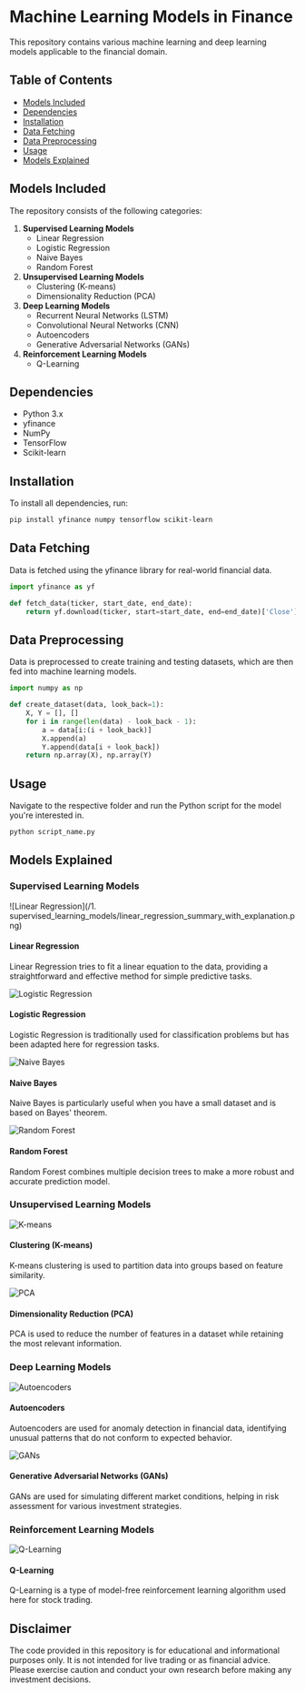 # Machine Learning Models in Finance

This repository contains various machine learning and deep learning models applicable to the financial domain.

## Table of Contents

- [Models Included](#models-included)
- [Dependencies](#dependencies)
- [Installation](#installation)
- [Data Fetching](#data-fetching)
- [Data Preprocessing](#data-preprocessing)
- [Usage](#usage)
- [Models Explained](#models-explained)

## Models Included

The repository consists of the following categories:

1. **Supervised Learning Models**
    - Linear Regression
    - Logistic Regression
    - Naive Bayes
    - Random Forest
2. **Unsupervised Learning Models**
    - Clustering (K-means)
    - Dimensionality Reduction (PCA)
3. **Deep Learning Models**
    - Recurrent Neural Networks (LSTM)
    - Convolutional Neural Networks (CNN)
    - Autoencoders
    - Generative Adversarial Networks (GANs)
4. **Reinforcement Learning Models**
    - Q-Learning

## Dependencies

- Python 3.x
- yfinance
- NumPy
- TensorFlow
- Scikit-learn

## Installation

To install all dependencies, run:

```bash
pip install yfinance numpy tensorflow scikit-learn
```

## Data Fetching
Data is fetched using the yfinance library for real-world financial data.

```python
import yfinance as yf

def fetch_data(ticker, start_date, end_date):
    return yf.download(ticker, start=start_date, end=end_date)['Close'].values
```

## Data Preprocessing

Data is preprocessed to create training and testing datasets, which are then fed into machine learning models.

```python
import numpy as np

def create_dataset(data, look_back=1):
    X, Y = [], []
    for i in range(len(data) - look_back - 1):
        a = data[i:(i + look_back)]
        X.append(a)
        Y.append(data[i + look_back])
    return np.array(X), np.array(Y)
```

## Usage

Navigate to the respective folder and run the Python script for the model you're interested in.

```bash
python script_name.py
```

## Models Explained

### Supervised Learning Models

![Linear Regression](/1. supervised_learning_models/linear_regression_summary_with_explanation.png)
#### Linear Regression
Linear Regression tries to fit a linear equation to the data, providing a straightforward and effective method for simple predictive tasks.

![Logistic Regression](./1.supervised_learning_models/logistic_regression_summary_with_explanation.png)
#### Logistic Regression
Logistic Regression is traditionally used for classification problems but has been adapted here for regression tasks.

![Naive Bayes](./1.supervised_learning_models/naive_bayes_summary_with_explanation.png)
#### Naive Bayes
Naive Bayes is particularly useful when you have a small dataset and is based on Bayes' theorem.

![Random Forest](./1.supervised_learning_models/random_forest_summary_with_explanation.png)
#### Random Forest
Random Forest combines multiple decision trees to make a more robust and accurate prediction model.

### Unsupervised Learning Models

![K-means](./2.unsupervised_learning_models/kmeans_financial_data_with_explanation.png)
#### Clustering (K-means)
K-means clustering is used to partition data into groups based on feature similarity.

![PCA](./2.unsupervised_learning_models/PCA_financial_data_with_full_explanation.png)
#### Dimensionality Reduction (PCA)
PCA is used to reduce the number of features in a dataset while retaining the most relevant information.

### Deep Learning Models

![Autoencoders](./3.deep_learning_models/Anomaly_Detection_Using_Autoencoder.png)
#### Autoencoders
Autoencoders are used for anomaly detection in financial data, identifying unusual patterns that do not conform to expected behavior.

![GANs](./3.deep_learning_models/GAN_Financial_Simulation.png)
#### Generative Adversarial Networks (GANs)
GANs are used for simulating different market conditions, helping in risk assessment for various investment strategies.

### Reinforcement Learning Models

![Q-Learning](./4.reinforcement_learning_models/Q_Learning_Stock_Trading_YFinance.png)
#### Q-Learning
Q-Learning is a type of model-free reinforcement learning algorithm used here for stock trading.

## Disclaimer

The code provided in this repository is for educational and informational purposes only. It is not intended for live trading or as financial advice. Please exercise caution and conduct your own research before making any investment decisions.
